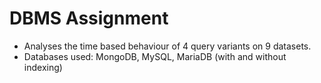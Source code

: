 # DBMS Assignment
- Analyses the time based behaviour of 4 query variants on 9 datasets. 
- Databases used: MongoDB, MySQL, MariaDB (with and without indexing)
